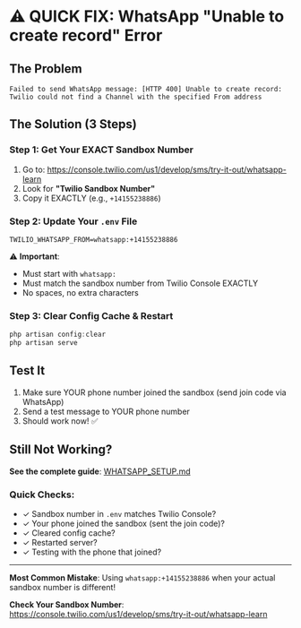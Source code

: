 # ⚠️ QUICK FIX: WhatsApp "Unable to create record" Error

## The Problem
```
Failed to send WhatsApp message: [HTTP 400] Unable to create record: 
Twilio could not find a Channel with the specified From address
```

## The Solution (3 Steps)

### Step 1: Get Your EXACT Sandbox Number
1. Go to: https://console.twilio.com/us1/develop/sms/try-it-out/whatsapp-learn
2. Look for **"Twilio Sandbox Number"**
3. Copy it EXACTLY (e.g., `+14155238886`)

### Step 2: Update Your `.env` File
```env
TWILIO_WHATSAPP_FROM=whatsapp:+14155238886
```
⚠️ **Important**: 
- Must start with `whatsapp:`
- Must match the sandbox number from Twilio Console EXACTLY
- No spaces, no extra characters

### Step 3: Clear Config Cache & Restart
```powershell
php artisan config:clear
php artisan serve
```

## Test It
1. Make sure YOUR phone number joined the sandbox (send join code via WhatsApp)
2. Send a test message to YOUR phone number
3. Should work now! ✅

## Still Not Working?

**See the complete guide**: [WHATSAPP_SETUP.md](WHATSAPP_SETUP.md)

### Quick Checks:
- ✓ Sandbox number in `.env` matches Twilio Console?
- ✓ Your phone joined the sandbox (sent the join code)?
- ✓ Cleared config cache?
- ✓ Restarted server?
- ✓ Testing with the phone that joined?

---

**Most Common Mistake**: Using `whatsapp:+14155238886` when your actual sandbox number is different!

**Check Your Sandbox Number**: https://console.twilio.com/us1/develop/sms/try-it-out/whatsapp-learn
